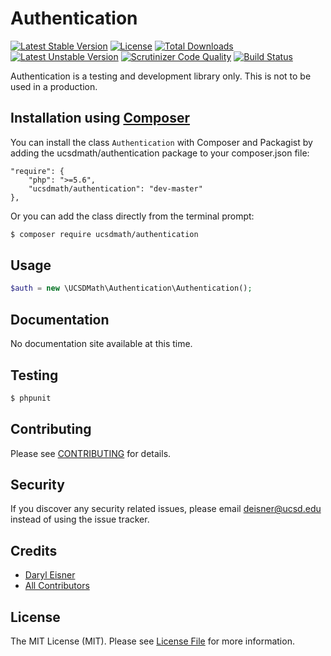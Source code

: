 # Authentication

[![Latest Stable Version](https://poser.pugx.org/ucsdmath/Authentication/v/stable)](https://packagist.org/packages/ucsdmath/Authentication)
[![License](https://poser.pugx.org/ucsdmath/Authentication/license)](https://packagist.org/packages/ucsdmath/Authentication)
[![Total Downloads](https://poser.pugx.org/ucsdmath/Authentication/downloads)](https://packagist.org/packages/ucsdmath/Authentication)
[![Latest Unstable Version](https://poser.pugx.org/ucsdmath/Authentication/v/unstable)](https://packagist.org/packages/ucsdmath/Authentication)
[![Scrutinizer Code Quality](https://scrutinizer-ci.com/g/ucsdmath/Authentication/badges/quality-score.png?b=master)](https://scrutinizer-ci.com/g/ucsdmath/Authentication/?branch=master)
[![Build Status](https://scrutinizer-ci.com/g/ucsdmath/Authentication/badges/build.png?b=master)](https://scrutinizer-ci.com/g/ucsdmath/Authentication/build-status/master)

Authentication is a testing and development library only. This is not to be used in a production.

## Installation using [Composer](http://getcomposer.org/)
You can install the class ```Authentication``` with Composer and Packagist by adding the ucsdmath/authentication package to your composer.json file:

```
"require": {
    "php": ">=5.6",
    "ucsdmath/authentication": "dev-master"
},
```
Or you can add the class directly from the terminal prompt:

```bash
$ composer require ucsdmath/authentication
```

## Usage

``` php
$auth = new \UCSDMath\Authentication\Authentication();
```

## Documentation

No documentation site available at this time.
<!-- [Check out the documentation](http://math.ucsd.edu/~deisner/documentation/Authentication/) -->

## Testing

``` bash
$ phpunit
```

## Contributing

Please see [CONTRIBUTING](CONTRIBUTING.md) for details.

## Security

If you discover any security related issues, please email deisner@ucsd.edu instead of using the issue tracker.

## Credits

- [Daryl Eisner](https://github.com/UCSDMath)
- [All Contributors](../../contributors)

## License

The MIT License (MIT). Please see [License File](LICENSE) for more information.
